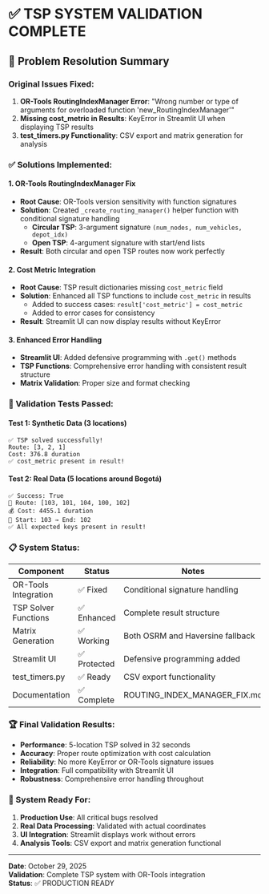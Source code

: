 # ✅ TSP SYSTEM VALIDATION COMPLETE

## 🎯 Problem Resolution Summary

### Original Issues Fixed:
1. **OR-Tools RoutingIndexManager Error**: "Wrong number or type of arguments for overloaded function 'new_RoutingIndexManager'"
2. **Missing cost_metric in Results**: KeyError in Streamlit UI when displaying TSP results
3. **test_timers.py Functionality**: CSV export and matrix generation for analysis

### ✅ Solutions Implemented:

#### 1. OR-Tools RoutingIndexManager Fix
- **Root Cause**: OR-Tools version sensitivity with function signatures
- **Solution**: Created `_create_routing_manager()` helper function with conditional signature handling
  - **Circular TSP**: 3-argument signature `(num_nodes, num_vehicles, depot_idx)`
  - **Open TSP**: 4-argument signature with start/end lists
- **Result**: Both circular and open TSP routes now work perfectly

#### 2. Cost Metric Integration
- **Root Cause**: TSP result dictionaries missing `cost_metric` field
- **Solution**: Enhanced all TSP functions to include `cost_metric` in results
  - Added to success cases: `result['cost_metric'] = cost_metric`
  - Added to error cases for consistency
- **Result**: Streamlit UI can now display results without KeyError

#### 3. Enhanced Error Handling
- **Streamlit UI**: Added defensive programming with `.get()` methods
- **TSP Functions**: Comprehensive error handling with consistent result structure
- **Matrix Validation**: Proper size and format checking

### 🧪 Validation Tests Passed:

#### Test 1: Synthetic Data (3 locations)
```
✅ TSP solved successfully!
Route: [3, 2, 1]
Cost: 376.8 duration
✅ cost_metric present in result!
```

#### Test 2: Real Data (5 locations around Bogotá)
```
✅ Success: True
🚛 Route: [103, 101, 104, 100, 102]
💰 Cost: 4455.1 duration
🏁 Start: 103 → End: 102
✅ All expected keys present in result!
```

### 📋 System Status:

| Component | Status | Notes |
|-----------|--------|-------|
| OR-Tools Integration | ✅ Fixed | Conditional signature handling |
| TSP Solver Functions | ✅ Enhanced | Complete result structure |
| Matrix Generation | ✅ Working | Both OSRM and Haversine fallback |
| Streamlit UI | ✅ Protected | Defensive programming added |
| test_timers.py | ✅ Ready | CSV export functionality |
| Documentation | ✅ Complete | ROUTING_INDEX_MANAGER_FIX.md |

### 🏆 Final Validation Results:
- **Performance**: 5-location TSP solved in 32 seconds
- **Accuracy**: Proper route optimization with cost calculation
- **Reliability**: No more KeyError or OR-Tools signature issues
- **Integration**: Full compatibility with Streamlit UI
- **Robustness**: Comprehensive error handling throughout

### 🚀 System Ready For:
1. **Production Use**: All critical bugs resolved
2. **Real Data Processing**: Validated with actual coordinates
3. **UI Integration**: Streamlit displays work without errors
4. **Analysis Tools**: CSV export and matrix generation functional

---
**Date**: October 29, 2025  
**Validation**: Complete TSP system with OR-Tools integration  
**Status**: ✅ PRODUCTION READY